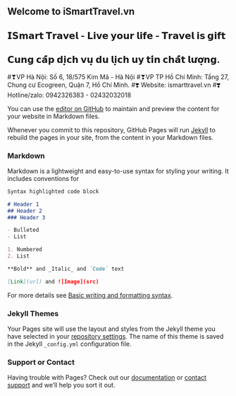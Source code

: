 ## Welcome to iSmartTravel.vn

## 𝗜𝗦𝗺𝗮𝗿𝘁 𝗧𝗿𝗮𝘃𝗲𝗹 - 𝗟𝗶𝘃𝗲 𝘆𝗼𝘂𝗿 𝗹𝗶𝗳𝗲 - 𝗧𝗿𝗮𝘃𝗲𝗹 𝗶𝘀 𝗴𝗶𝗳𝘁
## 𝗖𝘂𝗻𝗴 𝗰𝗮̂́𝗽 𝗱𝗶̣𝗰𝗵 𝘃𝘂̣ 𝗱𝘂 𝗹𝗶̣𝗰𝗵 𝘂𝘆 𝘁𝗶́𝗻 𝗰𝗵𝗮̂́𝘁 𝗹𝘂̛𝗼̛̣𝗻𝗴. 
#❣VP Hà Nội: Số 6, 18/575 Kim Mã - Hà Nội
#❣VP TP Hồ Chí Minh: Tầng 27, Chung cư Ecogreen, Quận 7, Hồ Chí Minh.
#❣️ Website: ismarttravel.vn
#❣️ Hotline/zalo: 0942326383 - 02432032018

You can use the [editor on GitHub](https://github.com/jameskung5488/jameskung5488.github.io/edit/main/index.md) to maintain and preview the content for your website in Markdown files.

Whenever you commit to this repository, GitHub Pages will run [Jekyll](https://jekyllrb.com/) to rebuild the pages in your site, from the content in your Markdown files.

### Markdown

Markdown is a lightweight and easy-to-use syntax for styling your writing. It includes conventions for

```markdown
Syntax highlighted code block

# Header 1
## Header 2
### Header 3

- Bulleted
- List

1. Numbered
2. List

**Bold** and _Italic_ and `Code` text

[Link](url) and ![Image](src)
```

For more details see [Basic writing and formatting syntax](https://docs.github.com/en/github/writing-on-github/getting-started-with-writing-and-formatting-on-github/basic-writing-and-formatting-syntax).

### Jekyll Themes

Your Pages site will use the layout and styles from the Jekyll theme you have selected in your [repository settings](https://github.com/jameskung5488/jameskung5488.github.io/settings/pages). The name of this theme is saved in the Jekyll `_config.yml` configuration file.

### Support or Contact

Having trouble with Pages? Check out our [documentation](https://docs.github.com/categories/github-pages-basics/) or [contact support](https://support.github.com/contact) and we’ll help you sort it out.

